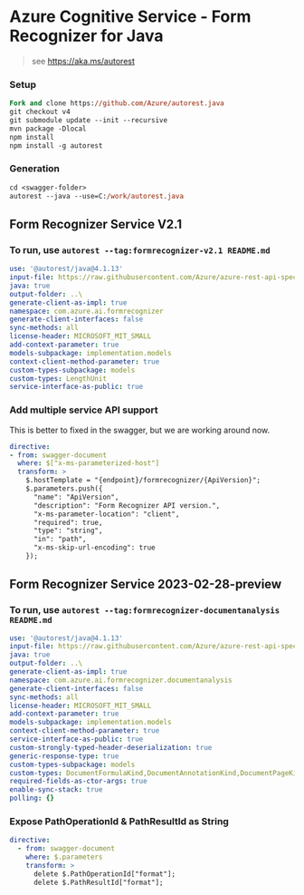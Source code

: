 # Azure Cognitive Service - Form Recognizer for Java

> see https://aka.ms/autorest

### Setup
```ps
Fork and clone https://github.com/Azure/autorest.java 
git checkout v4
git submodule update --init --recursive
mvn package -Dlocal
npm install
npm install -g autorest
```

### Generation
```ps
cd <swagger-folder>
autorest --java --use=C:/work/autorest.java
```

## Form Recognizer Service V2.1
### To run, use `autorest --tag:formrecognizer-v2.1 README.md`

``` yaml $(tag) == 'formrecognizer-v2.1'
use: '@autorest/java@4.1.13'
input-file: https://raw.githubusercontent.com/Azure/azure-rest-api-specs/master/specification/cognitiveservices/data-plane/FormRecognizer/stable/v2.1/FormRecognizer.json
java: true
output-folder: ..\
generate-client-as-impl: true
namespace: com.azure.ai.formrecognizer
generate-client-interfaces: false
sync-methods: all
license-header: MICROSOFT_MIT_SMALL
add-context-parameter: true
models-subpackage: implementation.models
context-client-method-parameter: true
custom-types-subpackage: models
custom-types: LengthUnit
service-interface-as-public: true
```

### Add multiple service API support
This is better to fixed in the swagger, but we are working around now.
``` yaml $(tag) == 'formrecognizer-v2.1'
directive:
- from: swagger-document
  where: $["x-ms-parameterized-host"]
  transform: >
    $.hostTemplate = "{endpoint}/formrecognizer/{ApiVersion}";
    $.parameters.push({
      "name": "ApiVersion",
      "description": "Form Recognizer API version.",
      "x-ms-parameter-location": "client",
      "required": true,
      "type": "string",
      "in": "path",
      "x-ms-skip-url-encoding": true
    });
```


## Form Recognizer Service 2023-02-28-preview
### To run, use `autorest --tag:formrecognizer-documentanalysis README.md`
``` yaml $(tag) == 'formrecognizer-documentanalysis'
use: '@autorest/java@4.1.13'
input-file: https://raw.githubusercontent.com/Azure/azure-rest-api-specs/main/specification/cognitiveservices/data-plane/FormRecognizer/preview/2023-02-28-preview/FormRecognizer.json
java: true
output-folder: ..\
generate-client-as-impl: true
namespace: com.azure.ai.formrecognizer.documentanalysis
generate-client-interfaces: false
sync-methods: all
license-header: MICROSOFT_MIT_SMALL
add-context-parameter: true
models-subpackage: implementation.models
context-client-method-parameter: true
service-interface-as-public: true
custom-strongly-typed-header-deserialization: true
generic-response-type: true
custom-types-subpackage: models
custom-types: DocumentFormulaKind,DocumentAnnotationKind,DocumentPageKind,DocumentBarcodeKind,FontStyle,FontWeight,DocumentSignatureType,DocumentTableCellKind
required-fields-as-ctor-args: true
enable-sync-stack: true
polling: {}
```

### Expose PathOperationId & PathResultId as String
``` yaml $(tag) == 'formrecognizer-documentanalysis'
directive:
  - from: swagger-document
    where: $.parameters
    transform: >
      delete $.PathOperationId["format"];
      delete $.PathResultId["format"];
```

